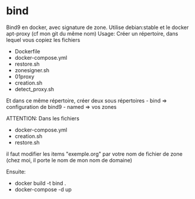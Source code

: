 # bind

Bind9 en docker, avec signature de zone.
Utilise debian:stable et le docker apt-proxy (cf mon git du même nom)
Usage:
 Créer un répertoire, dans lequel vous copiez les fichiers
   - Dockerfile
   - docker-compose.yml
   - restore.sh
   - zonesigner.sh
   - 01proxy
   - creation.sh
   - detect_proxy.sh

  Et dans ce même répertoire, créer deux sous répertoires
     - bind  => configuration de bind9
     - named => vos zones
 
ATTENTION: Dans les fichiers 
   - docker-compose.yml
   - creation.sh
   - restore.sh

  il faut modifier les items "exemple.org" par votre nom de fichier de zone (chez moi, il porte le nom de mon nom de domaine)

Ensuite:
  - docker build -t bind .
  - docker-compose -d up

